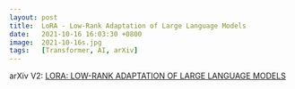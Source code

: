 ```yaml
---
layout: post
title:  LoRA - Low-Rank Adaptation of Large Language Models
date:   2021-10-16 16:03:30 +0800
image:  2021-10-16s.jpg
tags:   [Transformer, AI, arXiv]
---
```


arXiv V2: [LORA: LOW-RANK ADAPTATION OF LARGE LANGUAGE MODELS](https://arxiv.org/pdf/2106.09685.pdf)